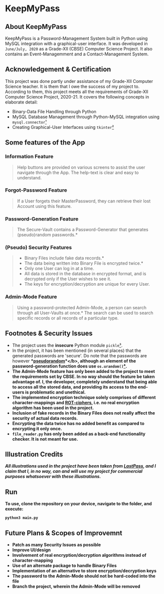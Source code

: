 # KeepMyPass

## About KeepMyPass

KeepMyPass is a Password-Management System built in Python using MySQL integration with a graphical-user interface. It was developed in `June/July, 2020` as a Grade-XII (CBSE) Computer Science Project. It also contains an Event-Managemment and a Contact-Management System.

## Acknowledgement & Certification

This project was done partly under assistance of my Grade-XII Computer Science teacher. It is them that I owe the success of my project to. According to them, this project meets all the requirements of Grade-XII Computer Science Project, 2020-21. It covers the following concepts in elaborate detail:
- Binary-Data File Handling through Python
- MySQL Database Management through Python-MySQL integration using `mysql.connector`[¹](https://pypi.org/project/mysql-connector-python/)
- Creating Graphical-User Interfaces using `tkinter`[²](https://docs.python.org/3/library/tkinter.html)

## Some features of the App

### Information Feature

> Help buttons are provided on various screens to assist the user navigate through the App. The help-text is clear and easy to understand.

### Forgot-Password Feature

> If a User forgets their MasterPassword, they can retrieve their lost Account using this feature.

### Password-Generation Feature

> The Secure-Vault contains a Password-Generator that generates (pseudo)random passwords.*

### (Pseudo) Security Features

> - Binary Files include fake data records.*
> - The data being written into Binary File is encrypted twice.*
> - Only one User can log in at a time.
> - All data is stored in the database in encrypted format, and is decrypted only if the User wishes to see it.
> - The keys for encryption/decryption are unique for every User.

### Admin-Mode Feature

> Using a password-protected Admin-Mode, a person can search through all User-Vaults at once.* The search can be used to search specific records or all records of a particular type.

## Footnotes & Security Issues

- The project uses the <b>insecure</b> Python module `pickle`[³](https://docs.python.org/3/library/pickle.html). 
- In the project, it has been mentioned (in several places) that the generated passwords are 'secure'. Do note that the passwords are however <b>*[pseudorandom](https://en.wikipedia.org/wiki/Pseudorandomness#:~:text=A%20pseudorandom%20sequence%20of%20numbers,completely%20deterministic%20and%20repeatable%20process.)*</b>, although an element of the password-generation function does use `os.urandom()`[⁴](https://docs.python.org/3/library/os.html#os.urandom).
- The Admin-Mode feature has only been added to the project to meet the requirements set by CBSE. In no way should the feature be taken advantage of. I, the developer, completely understand that being able to access all the stored data, and providing its access to the end-users is <b>problematic and unethical</b>.
- The implemented encryption technique <b>solely</b> comprises of different character-mappings and [ROT-ciphers](https://en.wikipedia.org/wiki/ROT13), i.e. no real encryption algorithm has been used in the project. 
- Inclusion of fake records in the Binary Files does not really affect the security of actual data records.
- Encrypting the data twice has no added benefit as compared to encrypting it only once.
- `file_reader.py` has only been added as a back-end functionality checker. It is not meant for use.

## Illustration Credits 

*All illustrations used in the project have been taken from [LastPass](https://www.lastpass.com/), and I claim that I, in no way, can and will use my project for commercial purposes whatsoever with these illustrations.*

## Run

To use, clone the repository on your device, navigate to the folder, and execute:

```
python3 main.py
```

## Future Plans & Scopes of Improvemnt

- Patch as many Security Issues as possible
- Improve UI/design
- Involvement of real encryption/decryption algorithms instead of character-mapping
- Use of an alternate package to handle Binary Files
- Implementation of an alternative to store encryption/decryption keys
- The password to the Admin-Mode should <b>not</b> be hard-coded into the file
- Branch the project, wherein the Admin-Mode will be removed
